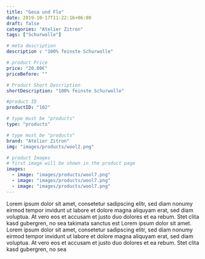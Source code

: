 ```yaml
---
title: "Gesa und Flo"
date: 2019-10-17T11:22:16+06:00
draft: false
categories: "Atelier Zitron"
tags: ["Schurwolle"]

# meta description
description : "100% feinste Schurwolle"

# product Price
price: "20.00€"
priceBefore: ""

# Product Short Description
shortDescription: "100% feinste Schurwolle"

#product ID
productID: "102"

# type must be "products"
type: "products"

# type must be "products"
brand: "Atelier Zitron"
img: "images/products/wool2.png"    

# product Images
# first image will be shown in the product page
images:
  - image: "images/products/wool7.png"
  - image: "images/products/wool7.png"
  - image: "images/products/wool7.png"
---
```


Lorem ipsum dolor sit amet, consetetur sadipscing elitr, sed diam nonumy eirmod tempor invidunt ut labore et dolore magna aliquyam erat, sed diam voluptua. At vero eos et accusam et justo duo dolores et ea rebum. Stet clita kasd gubergren, no sea takimata sanctus est Lorem ipsum dolor sit amet. Lorem ipsum dolor sit amet, consetetur sadipscing elitr, sed diam nonumy eirmod tempor invidunt ut labore et dolore magna aliquyam erat, sed diam voluptua. At vero eos et accusam et justo duo dolores et ea rebum. Stet clita kasd gubergren, no sea 
